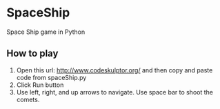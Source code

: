 # SpaceShip
Space Ship game in Python

How to play
--------------------------

1. Open this url: http://www.codeskulptor.org/ and then copy and paste code from spaceShip.py
2. Click Run button
3. Use left, right, and up arrows to navigate. Use space bar to shoot the comets.
